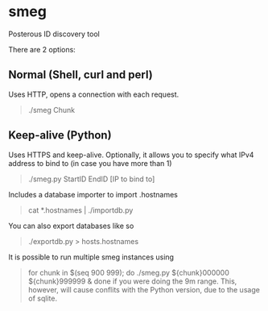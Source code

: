 smeg
====

Posterous ID discovery tool

There are 2 options:

Normal (Shell, curl and perl)
-----------------------------
Uses HTTP, opens a connection with each request.

>./smeg Chunk

Keep-alive (Python)
-------------------
Uses HTTPS and keep-alive. Optionally, it allows you to specify what IPv4 address to bind to (in case you have more than 1)

>./smeg.py StartID EndID [IP to bind to]

Includes a database importer to import .hostnames
>cat *.hostnames | ./importdb.py

You can also export databases like so
>./exportdb.py > hosts.hostnames




It is possible to run multiple smeg instances using
>for chunk in $(seq 900 999); do ./smeg.py ${chunk}000000 ${chunk}999999 & done
if you were doing the 9m range.
This, however, will cause conflits with the Python version, due to the usage of sqlite.
